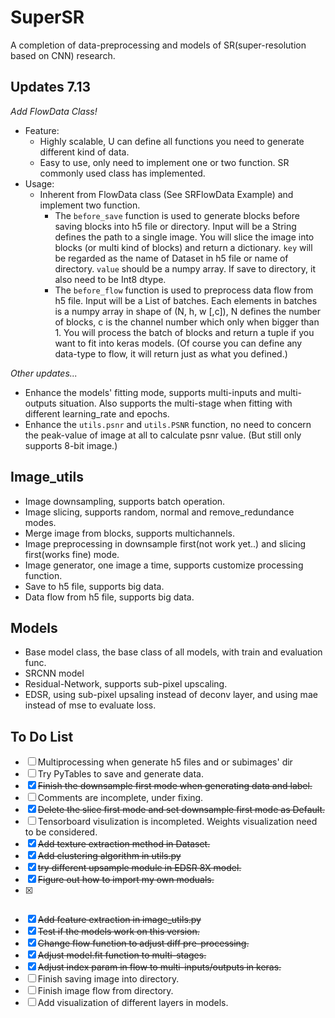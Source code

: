 # SuperSR

A completion of data-preprocessing and models of SR(super-resolution based on CNN) research.

## Updates 7.13

*Add FlowData Class!*

- Feature:
  - Highly scalable, U can define all functions you need to generate different kind of data.
  - Easy to use, only need to implement one or two function. SR commonly used class has implemented.
- Usage:
  - Inherent from FlowData class (See SRFlowData Example) and implement two function.
    - The `before_save` function is used to generate blocks before saving blocks into h5 file or directory. Input will be a String defines the path to a single image. You will slice the image into blocks (or multi kind of blocks) and return a dictionary. `key` will be regarded as the name of Dataset in h5 file or name of directory. `value` should be a numpy array. If save to directory, it also need to be Int8 dtype.
    - The `before_flow` function is used to preprocess data flow from h5 file. Input will be a List of batches. Each elements in batches is a numpy array in shape of (N, h, w [,c]), N defines the number of blocks, c is the channel number which only when bigger than 1. You will process the batch of blocks and return a tuple if you want to fit into keras models. (Of course you can define any data-type to flow, it will return just as what you defined.)

*Other updates...*

- Enhance the models' fitting mode, supports multi-inputs and multi-outputs situation. Also supports the multi-stage when fitting with different learning_rate and epochs.
- Enhance the `utils.psnr` and `utils.PSNR` function, no need to concern the peak-value of image at all to calculate psnr value. (But still only supports 8-bit image.)

## Image_utils

- Image downsampling, supports batch operation.
- Image slicing, supports random, normal and remove_redundance modes.
- Merge image from blocks, supports multichannels.
- Image preprocessing in downsample first(not work yet..) and slicing first(works fine) mode.
- Image generator, one image a time, supports customize processing function.
- Save to h5 file, supports big data.
- Data flow from h5 file, supports big data.

## Models

- Base model class, the base class of all models, with train and evaluation func.
- SRCNN model
- Residual-Network, supports sub-pixel upscaling.
- EDSR, using sub-pixel upsaling instead of deconv layer, and using mae instead of mse to evaluate loss.

## To Do List

- [ ]    Multiprocessing when generate h5 files and or subimages' dir
- [ ]    Try PyTables to save and generate data.
- [x]    ~~Finish the downsample first mode when generating data and label.~~
- [ ]    Comments are incomplete, under fixing.
- [x]    ~~Delete the slice first mode and set downsample first mode as Default.~~
- [ ]    Tensorboard visulization is incompleted. Weights visualization need to be considered.
- [x]    ~~Add texture extraction method in Dataset.~~
- [x]    ~~Add clustering algorithm in utils.py~~
- [x]    ~~try different upsample module in EDSR 8X model.~~
- [x]    ~~Figure out how to import my own moduals.~~
- [x]    ~~~~Rewrite the image_utils.py to be more readable and scalable.~~~~
- [x]    ~~Add feature extraction in image_utils.py~~
- [x]    ~~Test if the models work on this version.~~
- [x]    ~~Change flow function to adjust diff pre-processing.~~
- [x]    ~~Adjust model.fit function to multi-stages.~~
- [x]    ~~Adjust index param in flow to multi-inputs/outputs in keras.~~
- [ ]    Finish saving image into directory.
- [ ]    Finish image flow from directory.
- [ ]    Add visualization of different layers in models.